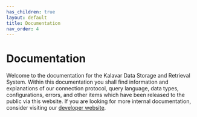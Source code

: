 ```yaml
---
has_children: true
layout: default
title: Documentation
nav_order: 4
---
```

# Documentation
Welcome to the documentation for the Kalavar Data Storage and Retrieval System. Within this documentation you shall find information and explanations of our connection protocol, query language, data types, configurations, errors, and other items which have been released to the public via this website. If you are looking for more internal documentation, consider visiting our [developer website](https://dev.kalavar.cf).
